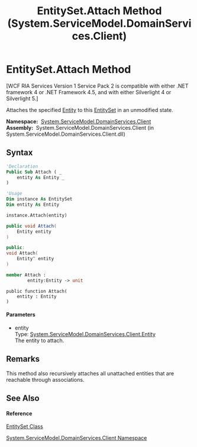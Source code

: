 ﻿---
title: EntitySet.Attach Method  (System.ServiceModel.DomainServices.Client)
TOCTitle: Attach Method
ms:assetid: M:System.ServiceModel.DomainServices.Client.EntitySet.Attach(System.ServiceModel.DomainServices.Client.Entity)
ms:mtpsurl: https://msdn.microsoft.com/en-us/library/system.servicemodel.domainservices.client.entityset.attach(v=VS.91)
ms:contentKeyID: 28755013
ms.date: 01/27/2012
mtps_version: v=VS.91
f1_keywords:
- System.ServiceModel.DomainServices.Client.EntitySet.Attach
dev_langs:
- CSharp
- JScript
- VB
- FSharp
- c++
api_location:
- System.ServiceModel.DomainServices.Client.dll
api_name:
- System.ServiceModel.DomainServices.Client.EntitySet.Attach
api_type:
- Managed
topic_type:
- apiref
- kbSyntax
product_family_name: VS
ROBOTS: INDEX,FOLLOW
---

# EntitySet.Attach Method

\[WCF RIA Services Version 1 Service Pack 2 is compatible with either .NET framework 4 or .NET Framework 4.5, and with either Silverlight 4 or Silverlight 5.\]

Attaches the specified [Entity](ff422907\(v=vs.91\).md) to this [EntitySet](ff423164\(v=vs.91\).md) in an unmodified state.

**Namespace:**  [System.ServiceModel.DomainServices.Client](ff422479\(v=vs.91\).md)  
**Assembly:**  System.ServiceModel.DomainServices.Client (in System.ServiceModel.DomainServices.Client.dll)

## Syntax

``` vb
'Declaration
Public Sub Attach ( _
    entity As Entity _
)
```

``` vb
'Usage
Dim instance As EntitySet
Dim entity As Entity

instance.Attach(entity)
```

``` csharp
public void Attach(
    Entity entity
)
```

``` c++
public:
void Attach(
    Entity^ entity
)
```

``` fsharp
member Attach : 
        entity:Entity -> unit 
```

``` jscript
public function Attach(
    entity : Entity
)
```

#### Parameters

  - entity  
    Type: [System.ServiceModel.DomainServices.Client.Entity](ff422907\(v=vs.91\).md)  
    The entity to attach.  

## Remarks

This method also recursively attaches all unattached entities that are reachable through associations.

## See Also

#### Reference

[EntitySet Class](ff423164\(v=vs.91\).md)

[System.ServiceModel.DomainServices.Client Namespace](ff422479\(v=vs.91\).md)

